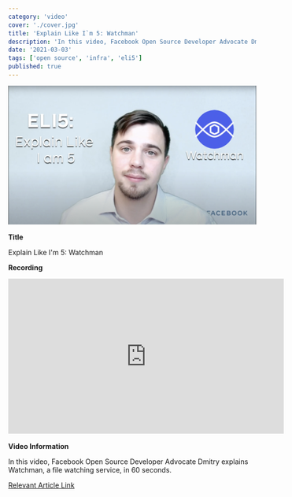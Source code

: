```yaml
---
category: 'video'
cover: './cover.jpg'
title: 'Explain Like I`m 5: Watchman'
description: 'In this video, Facebook Open Source Developer Advocate Dmitry explains Watchman, a file watching service.'
date: '2021-03-03'
tags: ['open source', 'infra', 'eli5']
published: true
---
```

![cover](./cover.jpg)

**Title**

Explain Like I'm 5: Watchman

**Recording**

<iframe width="560" height="315" src="https://www.youtube.com/embed/gEsTMR2erAM" title="YouTube video player" frameborder="0" allow="accelerometer; autoplay; clipboard-write; encrypted-media; gyroscope; picture-in-picture" allowfullscreen></iframe>

<br>

**Video Information**

In this video, Facebook Open Source Developer Advocate Dmitry explains Watchman, a file watching service, in 60 seconds.


[Relevant Article Link]()